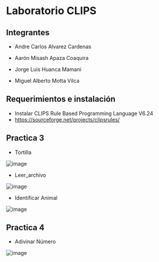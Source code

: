 # Laboratorio CLIPS

## Integrantes 
- Andre Carlos Alvarez Cardenas

- Aarón Misash Apaza Coaquira

- Jorge Luis Huanca Mamani

- Miguel Alberto Motta Vilca

## Requerimientos e instalación

- Instalar CLIPS Rule Based Programming Language V6.24
- https://sourceforge.net/projects/clipsrules/

## Practica 3

- Tortilla 

![image](https://user-images.githubusercontent.com/70419764/163888314-e65bbc8d-0073-4186-afbc-26410e76584a.png)

- Leer_archivo 

![image](https://user-images.githubusercontent.com/70419764/163878176-74fcc3f3-77ac-4171-832c-2348ea6e6fef.png)

- Identificar Animal

![image](https://user-images.githubusercontent.com/70419764/163888798-9f307445-1c7e-4720-8875-9ae78a2a3b68.png)



## Practica 4

- Adivinar Número 

![image](https://user-images.githubusercontent.com/70419764/163887755-412004ee-f693-4b35-af2c-2ea04755307b.png)


